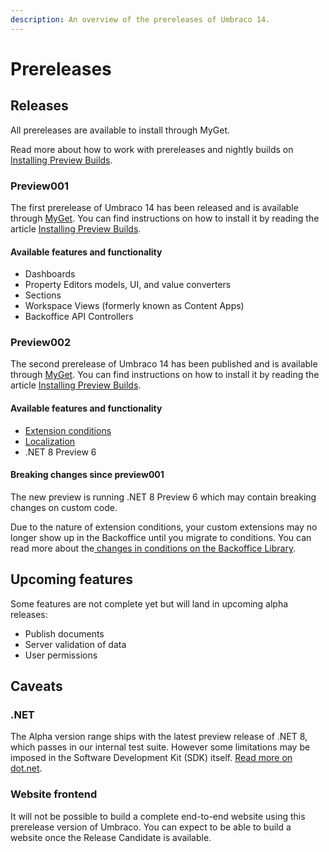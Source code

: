 ```yaml
---
description: An overview of the prereleases of Umbraco 14.
---
```


# Prereleases

## Releases

All prereleases are available to install through MyGet.

Read more about how to work with prereleases and nightly builds on [Installing Preview Builds](../../fundamentals/setup/installation/installing-preview-builds.md).

### Preview001

The first prerelease of Umbraco 14 has been released and is available through [MyGet](https://www.myget.org/feed/umbracoprereleases/package/nuget/Umbraco.Templates). You can find instructions on how to install it by reading the article [Installing Preview Builds](../../fundamentals/setup/installation/installing-preview-builds.md).

#### Available features and functionality

* Dashboards
* Property Editors models, UI, and value converters
* Sections
* Workspace Views (formerly known as Content Apps)
* Backoffice API Controllers

### Preview002

The second prerelease of Umbraco 14 has been published and is available through [MyGet](https://www.myget.org/feed/umbracoprereleases/package/nuget/Umbraco.Templates). You can find instructions on how to install it by reading the article [Installing Preview Builds](../../fundamentals/setup/installation/installing-preview-builds.md).

#### Available features and functionality

* [Extension conditions](https://apidocs.umbraco.com/v14/ui/?path=/docs/guides-extending-the-backoffice-registration-conditions--docs)
* [Localization](https://apidocs.umbraco.com/v14/ui/?path=/docs/api-localization-intro--docs)
* .NET 8 Preview 6

#### Breaking changes since preview001

The new preview is running .NET 8 Preview 6 which may contain breaking changes on custom code.

Due to the nature of extension conditions, your custom extensions may no longer show up in the Backoffice until you migrate to conditions. You can read more about the[ changes in conditions on the Backoffice Library](https://apidocs.umbraco.com/v14/ui/?path=/docs/guides-extending-the-backoffice-registration-conditions--docs).

## Upcoming features

Some features are not complete yet but will land in upcoming alpha releases:

* Publish documents
* Server validation of data
* User permissions

## Caveats

### .NET

The Alpha version range ships with the latest preview release of .NET 8, which passes in our internal test suite. However some limitations may be imposed in the Software Development Kit (SDK) itself. [Read more on dot.net](https://dotnet.microsoft.com/en-us/download/dotnet/8.0).

### Website frontend

It will not be possible to build a complete end-to-end website using this prerelease version of Umbraco. You can expect to be able to build a website once the Release Candidate is available.
